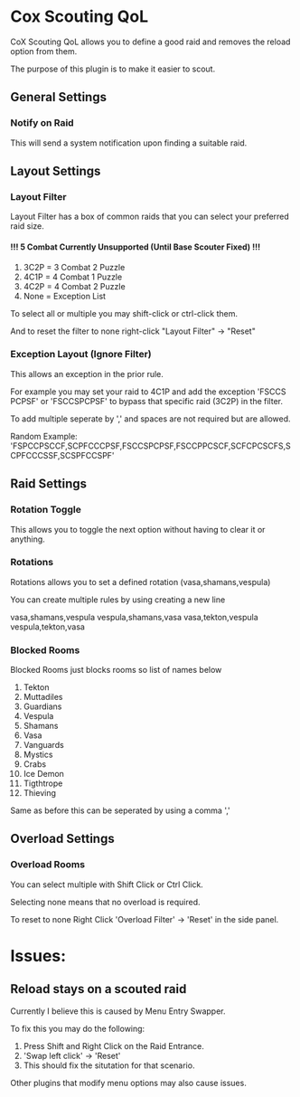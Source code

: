 # Cox Scouting QoL

CoX Scouting QoL allows you to define a good raid and removes the reload option from them.

The purpose of this plugin is to make it easier to scout.

## General Settings

### Notify on Raid

This will send a system notification upon finding a suitable raid.

## Layout Settings

### Layout Filter

Layout Filter has a box of common raids that you can select your preferred raid size.

#### !!! 5 Combat Currently Unsupported (Until Base Scouter Fixed) !!!

1) 3C2P = 3 Combat 2 Puzzle
2) 4C1P = 4 Combat 1 Puzzle
3) 4C2P = 4 Combat 2 Puzzle
4) None = Exception List

To select all or multiple you may shift-click or ctrl-click them.

And to reset the filter to none right-click "Layout Filter" -> "Reset"

### Exception Layout (Ignore Filter)

This allows an exception in the prior rule.

For example you may set your raid to 4C1P and add the exception 'FSCCS PCPSF' or 'FSCCSPCPSF' to bypass that specific raid (3C2P) in the filter.

To add multiple seperate by ',' and spaces are not required but are allowed.

Random Example: 'FSPCCPSCCF,SCPFCCCPSF,FSCCSPCPSF,FSCCPPCSCF,SCFCPCSCFS,SCPFCCCSSF,SCSPFCCSPF'

## Raid Settings

### Rotation Toggle

This allows you to toggle the next option without having to clear it or anything.

### Rotations

Rotations allows you to set a defined rotation (vasa,shamans,vespula)

You can create multiple rules by using creating a new line

vasa,shamans,vespula
vespula,shamans,vasa
vasa,tekton,vespula
vespula,tekton,vasa

### Blocked Rooms

Blocked Rooms just blocks rooms so list of names below

1) Tekton
2) Muttadiles
3) Guardians
4) Vespula
5) Shamans
6) Vasa
7) Vanguards
8) Mystics
9) Crabs
10) Ice Demon
11) Tigthtrope
12) Thieving

Same as before this can be seperated by using a comma ','

## Overload Settings

### Overload Rooms

You can select multiple with Shift Click or Ctrl Click.

Selecting none means that no overload is required.

To reset to none Right Click 'Overload Filter' -> 'Reset' in the side panel.

# Issues:

## Reload stays on a scouted raid

Currently I believe this is caused by Menu Entry Swapper.

To fix this you may do the following:

1) Press Shift and Right Click on the Raid Entrance.
2) 'Swap left click' -> 'Reset'
3) This should fix the situtation for that scenario.

Other plugins that modify menu options may also cause issues.

